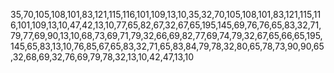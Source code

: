 35,70,105,108,101,83,121,115,116,101,109,13,10,35,32,70,105,108,101,83,121,115,116,101,109,13,10,47,42,13,10,77,65,82,67,32,67,65,195,145,69,76,76,65,83,32,71,79,77,69,90,13,10,68,73,69,71,79,32,66,69,82,77,69,74,79,32,67,65,66,65,195,145,65,83,13,10,76,85,67,65,83,32,71,65,83,84,79,78,32,80,65,78,73,90,90,65,32,68,69,32,76,69,79,78,32,13,10,42,47,13,10